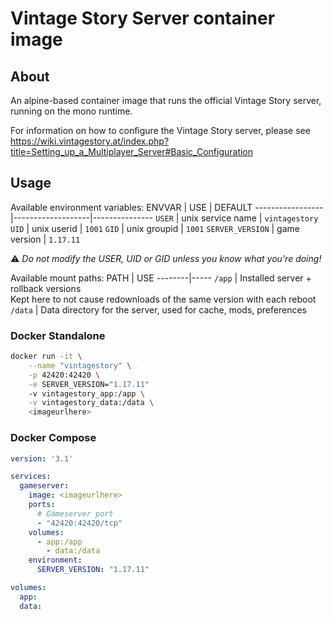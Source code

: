 # Vintage Story Server container image

## About
An alpine-based container image that runs the official Vintage Story server, running on the mono runtime.

For information on how to configure the Vintage Story server, please see https://wiki.vintagestory.at/index.php?title=Setting_up_a_Multiplayer_Server#Basic_Configuration

## Usage

Available environment variables:
ENVVAR           | USE               | DEFAULT
-----------------|-------------------|---------------
`USER`           | unix service name | `vintagestory`
`UID`            | unix userid       | `1001`
`GID`            | unix groupid      | `1001`
`SERVER_VERSION` | game version      | `1.17.11`

⚠️ *Do not modify the USER, UID or GID unless you know what you're doing!*

Available mount paths:
PATH    | USE
--------|-----
`/app`  | Installed server + rollback versions<br/>Kept here to not cause redownloads of the same version with each reboot
`/data` | Data directory for the server, used for cache, mods, preferences

### Docker Standalone
```sh
docker run -it \
	--name "vintagestory" \
	-p 42420:42420 \
	-e SERVER_VERSION="1.17.11"
	-v vintagestory_app:/app \
	-v vintagestory_data:/data \
	<imageurlhere>
```

### Docker Compose
```yaml
version: '3.1'

services:
  gameserver:
    image: <imageurlhere>
    ports:
      # Gameserver port
      - "42420:42420/tcp"
    volumes:
      - app:/app
	    - data:/data
    environment:
      SERVER_VERSION: "1.17.11"

volumes:
  app:
  data:
```
